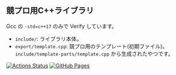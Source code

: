 ## 競プロ用C++ライブラリ

Gcc の `-std=c++17` のみで Verify しています。

- `include/`: ライブラリ本体。
- `export/template.cpp`: 競プロ用のテンプレート(初期ファイル)。`include/template-parts/template.cpp` から生成されたやつです。

[![Actions Status](https://github.com/arumakan1727/Kyopro-Cpplib/workflows/verify/badge.svg)](https://github.com/arumakan1727/Kyopro-Cpplib/actions)
[![GitHub Pages](https://img.shields.io/static/v1?label=GitHub+Pages&message=+&color=brightgreen&logo=github)](https://arumakan1727.github.io/kyopro-cpplib/)
